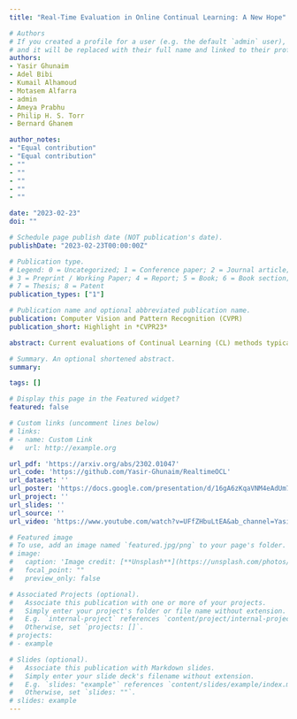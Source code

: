 ```yaml
---
title: "Real-Time Evaluation in Online Continual Learning: A New Hope"

# Authors
# If you created a profile for a user (e.g. the default `admin` user), write the username (folder name) here 
# and it will be replaced with their full name and linked to their profile.
authors:
- Yasir Ghunaim
- Adel Bibi
- Kumail Alhamoud
- Motasem Alfarra 
- admin
- Ameya Prabhu
- Philip H. S. Torr
- Bernard Ghanem

author_notes:
- "Equal contribution"
- "Equal contribution"
- ""
- ""
- ""
- ""
- ""

date: "2023-02-23"
doi: ""

# Schedule page publish date (NOT publication's date).
publishDate: "2023-02-23T00:00:00Z"

# Publication type.
# Legend: 0 = Uncategorized; 1 = Conference paper; 2 = Journal article;
# 3 = Preprint / Working Paper; 4 = Report; 5 = Book; 6 = Book section;
# 7 = Thesis; 8 = Patent
publication_types: ["1"]

# Publication name and optional abbreviated publication name.
publication: Computer Vision and Pattern Recognition (CVPR)
publication_short: Highlight in *CVPR23*

abstract: Current evaluations of Continual Learning (CL) methods typically assume that there is no constraint on training time and computation. This is an unrealistic assumption for any real-world setting, which motivates us to propose; a practical real-time evaluation of continual learning, in which the stream does not wait for the model to complete training before revealing the next data for predictions. To do this, we evaluate current CL methods with respect to their computational costs. We conduct extensive experiments on CLOC, a large-scale dataset containing 39 million time-stamped images with geolocation labels. We show that a simple baseline outperforms state-of-the-art CL methods under this evaluation, questioning the applicability of existing methods in realistic settings. In addition, we explore various CL components commonly used in the literature, including memory sampling strategies and regularization approaches. We find that all considered methods fail to be competitive against our simple baseline. This surprisingly suggests that the majority of existing CL literature is tailored to a specific class of streams that is not practical. We hope that the evaluation we provide will be the first step towards a paradigm shift to consider the computational cost in the development of online continual learning methods.

# Summary. An optional shortened abstract.
summary: 

tags: []

# Display this page in the Featured widget?
featured: false

# Custom links (uncomment lines below)
# links:
# - name: Custom Link
#   url: http://example.org

url_pdf: 'https://arxiv.org/abs/2302.01047'
url_code: 'https://github.com/Yasir-Ghunaim/RealtimeOCL'
url_dataset: ''
url_poster: 'https://docs.google.com/presentation/d/16gA6zKqaVNM4eAdUm7NkWf13YCy7FyR4/edit?usp=share_link&ouid=105085779370076248797&rtpof=true&sd=true'
url_project: ''
url_slides: ''
url_source: ''
url_video: 'https://www.youtube.com/watch?v=UFfZHbuLtEA&ab_channel=YasirGhunaim'

# Featured image
# To use, add an image named `featured.jpg/png` to your page's folder. 
# image:
#   caption: 'Image credit: [**Unsplash**](https://unsplash.com/photos/pLCdAaMFLTE)'
#   focal_point: ""
#   preview_only: false

# Associated Projects (optional).
#   Associate this publication with one or more of your projects.
#   Simply enter your project's folder or file name without extension.
#   E.g. `internal-project` references `content/project/internal-project/index.md`.
#   Otherwise, set `projects: []`.
# projects:
# - example

# Slides (optional).
#   Associate this publication with Markdown slides.
#   Simply enter your slide deck's filename without extension.
#   E.g. `slides: "example"` references `content/slides/example/index.md`.
#   Otherwise, set `slides: ""`.
# slides: example
---
```

<!-- 
{{% callout note %}}
Click the *Cite* button above to demo the feature to enable visitors to import publication metadata into their reference management software.
{{% /callout %}}

{{% callout note %}}
Create your slides in Markdown - click the *Slides* button to check out the example.
{{% /callout %}}

Supplementary material can be found [here](https://drive.google.com/file/d/17tGxceooVTT0JFkBsQjsh3h529U7yI1v/view?usp=sharing). -->
